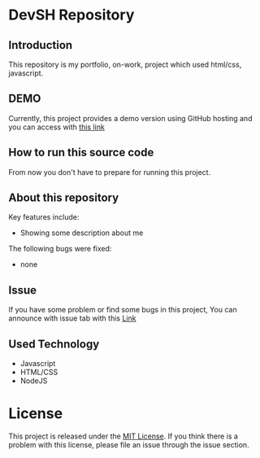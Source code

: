 # DevSH Repository


## Introduction 

This repository is my portfolio, on-work, project which used html/css, javascript.


## DEMO

Currently, this project provides a demo version using GitHub hosting and you can access with [this link](https://www.codewars.com/dashboard)

## How to run this source code

From now you don't have to prepare for running this project.


## About this repository


Key features include:

- Showing some description about me


The following bugs were fixed:

- none


## Issue

If you have some problem or find some bugs in this project, You can announce with issue tab with this [Link](https://github.com/LucestDail/DevSH/issues)

## Used Technology

- Javascript
- HTML/CSS
- NodeJS

# License
This project is released under the [MIT License](https://choosealicense.com/licenses/mit/). If you think there is a problem with this license, please file an issue through the issue section.

